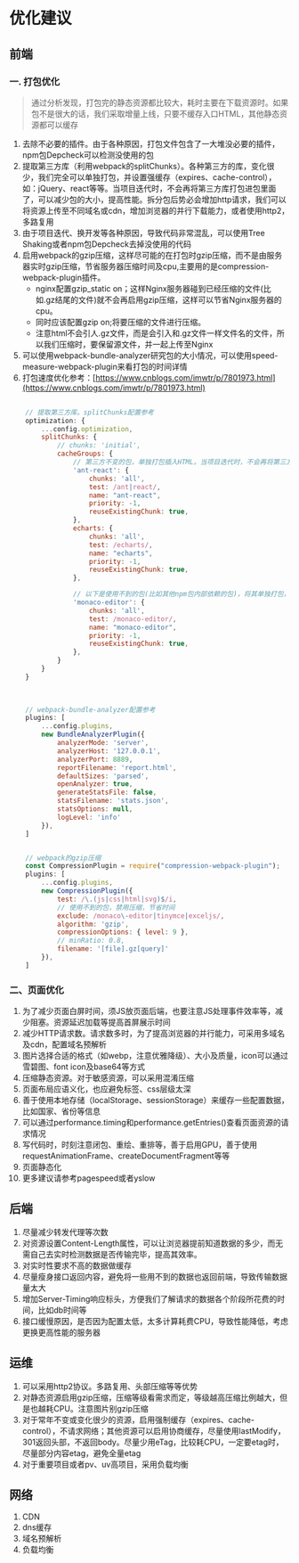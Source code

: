 # 优化建议

## 前端
### 一. 打包优化
> 通过分析发现，打包完的静态资源都比较大，耗时主要在下载资源时。如果包不是很大的话，我们采取增量上线，只要不缓存入口HTML，其他静态资源都可以缓存

1. 去除不必要的插件。由于各种原因，打包文件包含了一大堆没必要的插件，npm包Depcheck可以检测没使用的包
2. 提取第三方库（利用webpack的splitChunks）。各种第三方的库，变化很少，我们完全可以单独打包，并设置强缓存（expires、cache-control），如：jQuery、react等等。当项目迭代时，不会再将第三方库打包进包里面了，可以减少包的大小，提高性能。拆分包后势必会增加http请求，我们可以将资源上传至不同域名或cdn，增加浏览器的并行下载能力，或者使用http2，多路复用
3. 由于项目迭代、换开发等各种原因，导致代码非常混乱，可以使用Tree Shaking或者npm包Depcheck去掉没使用的代码
4. 启用webpack的gzip压缩，这样尽可能的在打包时gzip压缩，而不是由服务器实时gzip压缩，节省服务器压缩时间及cpu,主要用的是compression-webpack-plugin插件。
	- nginx配置gzip_static on；这样Nginx服务器碰到已经压缩的文件(比如.gz结尾的文件)就不会再启用gzip压缩，这样可以节省Nginx服务器的cpu。
	- 同时应该配置gzip on;将要压缩的文件进行压缩。
	- 注意html不会引人.gz文件，而是会引入和.gz文件一样文件名的文件，所以我们压缩时，要保留源文件，并一起上传至Nginx
5. 可以使用webpack-bundle-analyzer研究包的大小情况，可以使用speed-measure-webpack-plugin来看打包的时间详情
6. 打包速度优化参考：[https://www.cnblogs.com/imwtr/p/7801973.html](https://www.cnblogs.com/imwtr/p/7801973.html)

```javascript
	
	// 提取第三方库。splitChunks配置参考
	optimization: {
		...config.optimization,
		splitChunks: {
			// chunks: 'initial',
			cacheGroups: {
				// 第三方不变的包，单独打包插入HTML。当项目迭代时，不会再将第三方库打包进包里面了，可以减少包的大小，提高性能
				'ant-react': {
					chunks: 'all',
					test: /ant|react/,
					name: "ant-react",
					priority: -1,
					reuseExistingChunk: true,
				},
				echarts: {
					chunks: 'all',
					test: /echarts/,
					name: "echarts",
					priority: -1,
					reuseExistingChunk: true,
				},

				// 以下是使用不到的包(比如其他npm包内部依赖的包)，将其单独打包，避免打包进入bundle.js
				'monaco-editor': {
					chunks: 'all',
					test: /monaco-editor/,
					name: "monaco-editor",
					priority: -1,
					reuseExistingChunk: true,
				},
			}
		}
	}
	
```
```javascript
	
	// webpack-bundle-analyzer配置参考
	plugins: [
		...config.plugins,
		new BundleAnalyzerPlugin({
			analyzerMode: 'server',
			analyzerHost: '127.0.0.1',
			analyzerPort: 8889,
			reportFilename: 'report.html',
			defaultSizes: 'parsed',
			openAnalyzer: true,
			generateStatsFile: false,
			statsFilename: 'stats.json',
			statsOptions: null,
			logLevel: 'info'
		}),
	]

```
```javascript

	// webpack的gzip压缩
	const CompressionPlugin = require("compression-webpack-plugin");
	plugins: [
		...config.plugins,
		new CompressionPlugin({
			test: /\.(js|css|html|svg)$/i,
			// 使用不到的包，禁用压缩，节省时间
			exclude: /monaco\-editor|tinymce|exceljs/,
			algorithm: 'gzip',
			compressionOptions: { level: 9 },
			// minRatio: 0.8,
			filename: '[file].gz[query]'
		}),
	]

```

### 二、页面优化
1. 为了减少页面白屏时间，须JS放页面后端，也要注意JS处理事件效率等，减少阻塞。资源延迟加载等提高首屏展示时间
2. 减少HTTP请求数。请求数多时，为了提高浏览器的并行能力，可采用多域名及cdn，配置域名预解析
3. 图片选择合适的格式（如webp，注意优雅降级）、大小及质量，icon可以通过雪碧图、font icon及base64等方式
4. 压缩静态资源。对于敏感资源，可以采用混淆压缩
5. 页面布局应语义化，也应避免标签、css层级太深
6. 善于使用本地存储（localStorage、sessionStorage）来缓存一些配置数据，比如国家、省份等信息
7. 可以通过performance.timing和performance.getEntries()查看页面资源的请求情况
8. 写代码时，时刻注意闭包、重绘、重排等，善于启用GPU，善于使用requestAnimationFrame、createDocumentFragment等等
9. 页面静态化
10. 更多建议请参考pagespeed或者yslow

## 后端
1. 尽量减少转发代理等次数
2. 对资源设置Content-Length属性，可以让浏览器提前知道数据的多少，而无需自己去实时检测数据是否传输完毕，提高其效率。
3. 对实时性要求不高的数据做缓存
4. 尽量瘦身接口返回内容，避免将一些用不到的数据也返回前端，导致传输数据量太大
5. 增加Server-Timing响应标头，方便我们了解请求的数据各个阶段所花费的时间，比如db时间等
6. 接口缓慢原因，是否因为配置太低，太多计算耗费CPU，导致性能降低，考虑更换更高性能的服务器

## 运维
1. 可以采用http2协议。多路复用、头部压缩等等优势
2. 对静态资源启用gzip压缩，压缩等级看需求而定，等级越高压缩比例越大，但是也越耗CPU。注意图片别gzip压缩
3. 对于常年不变或变化很少的资源，启用强制缓存（expires、cache-control），不请求网络；其他资源可以启用协商缓存，尽量使用lastModify，301返回头部，不返回body。尽量少用eTag，比较耗CPU，一定要etag时，尽量部分内容etag，避免全量etag
4. 对于重要项目或者pv、uv高项目，采用负载均衡

## 网络
1. CDN
2. dns缓存
3. 域名预解析
4. 负载均衡